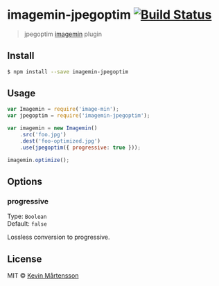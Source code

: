# imagemin-jpegoptim [![Build Status](https://travis-ci.org/kevva/imagemin-jpegoptim.svg?branch=master)](https://travis-ci.org/kevva/imagemin-jpegoptim)

> jpegoptim [imagemin](https://github.com/kevva/imagemin) plugin

## Install

```bash
$ npm install --save imagemin-jpegoptim
```

## Usage

```js
var Imagemin = require('image-min');
var jpegoptim = require('imagemin-jpegoptim');

var imagemin = new Imagemin()
    .src('foo.jpg')
    .dest('foo-optimized.jpg')
    .use(jpegoptim({ progressive: true }));

imagemin.optimize();
```

## Options

### progressive

Type: `Boolean`  
Default: `false`

Lossless conversion to progressive.

## License

MIT © [Kevin Mårtensson](https://github.com/kevva)
